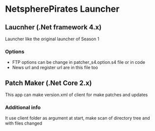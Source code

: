 # NetspherePirates Launcher
## Laucnher (.Net framework 4.x) 
Launcher like the original launcher of Season 1 

### Options
* FTP options can be change in patcher_s4.option.s4 file or in code
* News url and register url are in this file too
 
## Patch Maker (.Net Core 2.x)
 This app can make version.xml of client for make patches and updates
 
### Additional info
It use client folder as argument at start, make scan of directory tree and with files changed 

